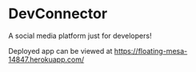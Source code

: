 # DevConnector
A social media platform just for developers!

Deployed app can be viewed at
https://floating-mesa-14847.herokuapp.com/